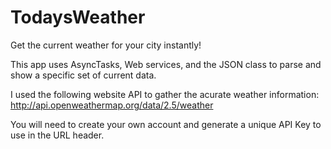 # TodaysWeather

Get the current weather for your city instantly!

This app uses AsyncTasks, Web services, and the JSON class to parse and show a specific set of current data. 

I used the following website API to gather the acurate weather information: http://api.openweathermap.org/data/2.5/weather

You will need to create your own account and generate a unique API Key to use in the URL header.  
